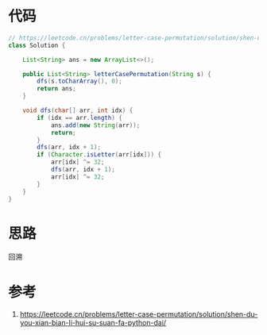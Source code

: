 # 代码

```java
// https://leetcode.cn/problems/letter-case-permutation/solution/shen-du-you-xian-bian-li-hui-su-suan-fa-python-dai/
class Solution {

    List<String> ans = new ArrayList<>();

    public List<String> letterCasePermutation(String s) {
        dfs(s.toCharArray(), 0);
        return ans;
    }

    void dfs(char[] arr, int idx) {
        if (idx == arr.length) {
            ans.add(new String(arr));
            return;
        }
        dfs(arr, idx + 1);
        if (Character.isLetter(arr[idx])) {
            arr[idx] ^= 32;
            dfs(arr, idx + 1);
            arr[idx] ^= 32;
        }
    }
}
```

# 思路

回溯

# 参考

1. https://leetcode.cn/problems/letter-case-permutation/solution/shen-du-you-xian-bian-li-hui-su-suan-fa-python-dai/